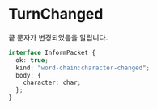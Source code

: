 # TurnChanged

끝 문자가 변경되었음을 알립니다.

```typescript
interface InformPacket {
  ok: true;
  kind: "word-chain:character-changed";
  body: {
    character: char;
  };
}
```
